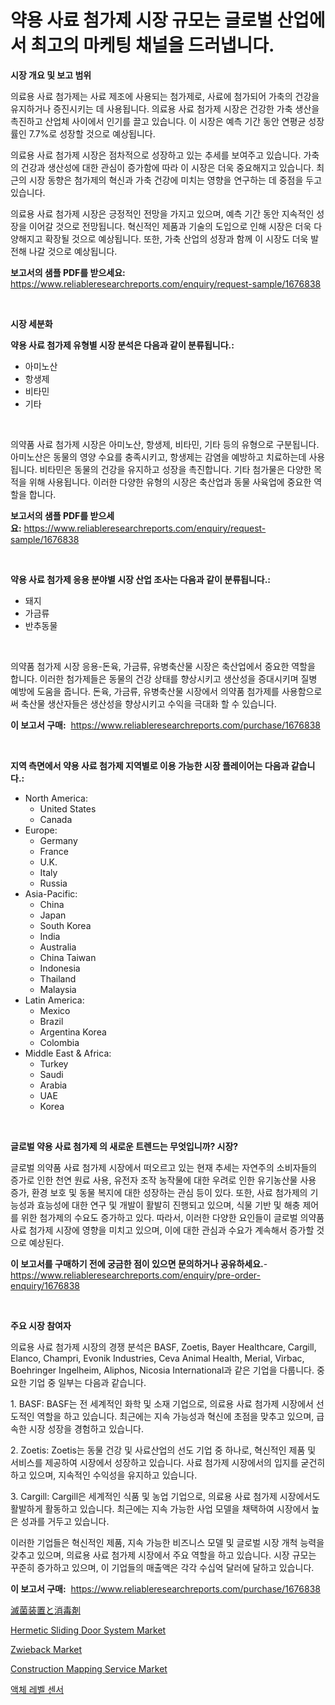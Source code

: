 <p><h1>약용 사료 첨가제 시장 규모는 글로벌 산업에서 최고의 마케팅 채널을 드러냅니다.</h1></p><p><strong>시장 개요 및 보고 범위</strong></p>
<p><p>의료용 사료 첨가제는 사료 제조에 사용되는 첨가제로, 사료에 첨가되어 가축의 건강을 유지하거나 증진시키는 데 사용됩니다. 의료용 사료 첨가제 시장은 건강한 가축 생산을 촉진하고 산업체 사이에서 인기를 끌고 있습니다. 이 시장은 예측 기간 동안 연평균 성장률인 7.7%로 성장할 것으로 예상됩니다.</p><p>의료용 사료 첨가제 시장은 점차적으로 성장하고 있는 추세를 보여주고 있습니다. 가축의 건강과 생산성에 대한 관심이 증가함에 따라 이 시장은 더욱 중요해지고 있습니다. 최근의 시장 동향은 첨가제의 혁신과 가축 건강에 미치는 영향을 연구하는 데 중점을 두고 있습니다.</p><p>의료용 사료 첨가제 시장은 긍정적인 전망을 가지고 있으며, 예측 기간 동안 지속적인 성장을 이어갈 것으로 전망됩니다. 혁신적인 제품과 기술의 도입으로 인해 시장은 더욱 다양해지고 확장될 것으로 예상됩니다. 또한, 가축 산업의 성장과 함께 이 시장도 더욱 발전해 나갈 것으로 예상됩니다.</p></p>
<p><strong>보고서의 샘플 PDF를 받으세요:</strong> <a href="https://www.reliableresearchreports.com/enquiry/request-sample/1676838">https://www.reliableresearchreports.com/enquiry/request-sample/1676838</a></p>
<p>&nbsp;</p>
<p><strong>시장 세분화</strong></p>
<p><strong>약용 사료 첨가제 유형별 시장 분석은 다음과 같이 분류됩니다.:</strong></p>
<p><ul><li>아미노산</li><li>항생제</li><li>비타민</li><li>기타</li></ul></p>
<p>&nbsp;</p>
<p><p>의약품 사료 첨가제 시장은 아미노산, 항생제, 비타민, 기타 등의 유형으로 구분됩니다. 아미노산은 동물의 영양 수요를 충족시키고, 항생제는 감염을 예방하고 치료하는데 사용됩니다. 비타민은 동물의 건강을 유지하고 성장을 촉진합니다. 기타 첨가물은 다양한 목적을 위해 사용됩니다. 이러한 다양한 유형의 시장은 축산업과 동물 사육업에 중요한 역할을 합니다.</p></p>
<p><strong>보고서의 샘플 PDF를 받으세요:</strong>&nbsp;<a href="https://www.reliableresearchreports.com/enquiry/request-sample/1676838">https://www.reliableresearchreports.com/enquiry/request-sample/1676838</a></p>
<p>&nbsp;</p>
<p><strong> 약용 사료 첨가제 응용 분야별 시장 산업 조사는 다음과 같이 분류됩니다.:</strong></p>
<p><ul><li>돼지</li><li>가금류</li><li>반추동물</li></ul></p>
<p>&nbsp;</p>
<p><p>의약품 첨가제 시장 응용-돈육, 가금류, 유병축산물 시장은 축산업에서 중요한 역할을 합니다. 이러한 첨가제들은 동물의 건강 상태를 향상시키고 생산성을 증대시키며 질병 예방에 도움을 줍니다. 돈육, 가금류, 유병축산물 시장에서 의약품 첨가제를 사용함으로써 축산물 생산자들은 생산성을 향상시키고 수익을 극대화 할 수 있습니다.</p></p>
<p><strong>이 보고서 구매:</strong>&nbsp; <a href="https://www.reliableresearchreports.com/purchase/1676838">https://www.reliableresearchreports.com/purchase/1676838</a></p>
<p>&nbsp;</p>
<p><strong>지역 측면에서 약용 사료 첨가제 지역별로 이용 가능한 시장 플레이어는 다음과 같습니다.:</strong></p>
<p><ul>
    <li>
        North America:
        <ul>
            <li>United States</li>
            <li>Canada</li>
        </ul>
    </li>
    <li>
        Europe:
        <ul>
            <li>Germany</li>
            <li>France</li>
            <li>U.K.</li>
            <li>Italy</li>
            <li>Russia</li>
        </ul>
    </li>
    <li>
        Asia-Pacific:
        <ul>
            <li>China</li>
            <li>Japan</li>
            <li>South Korea</li>
            <li>India</li>
            <li>Australia</li>
            <li>China Taiwan</li>
            <li>Indonesia</li>
            <li>Thailand</li>
            <li>Malaysia</li>
        </ul>
    </li>
    <li>
        Latin America:
        <ul>
            <li>Mexico</li>
            <li>Brazil</li>
            <li>Argentina Korea</li>
            <li>Colombia</li>
        </ul>
    </li>
    <li>
        Middle East & Africa:
        <ul>
            <li>Turkey</li>
            <li>Saudi</li>
            <li>Arabia</li>
            <li>UAE</li>
            <li>Korea</li>
        </ul>
    </li>
    </ul></p>
<p>&nbsp;</p>
<p><strong>글로벌 약용 사료 첨가제 의 새로운 트렌드는 무엇입니까? 시장?</strong></p>
<p><p>글로벌 의약품 사료 첨가제 시장에서 떠오르고 있는 현재 추세는 자연주의 소비자들의 증가로 인한 천연 원료 사용, 유전자 조작 농작물에 대한 우려로 인한 유기농산물 사용 증가, 환경 보호 및 동물 복지에 대한 성장하는 관심 등이 있다. 또한, 사료 첨가제의 기능성과 효능성에 대한 연구 및 개발이 활발히 진행되고 있으며, 식물 기반 및 해충 제어를 위한 첨가제의 수요도 증가하고 있다. 따라서, 이러한 다양한 요인들이 글로벌 의약품 사료 첨가제 시장에 영향을 미치고 있으며, 이에 대한 관심과 수요가 계속해서 증가할 것으로 예상된다.</p></p>
<p><strong>이 보고서를 구매하기 전에 궁금한 점이 있으면 문의하거나 공유하세요.</strong>- <a href="https://www.reliableresearchreports.com/enquiry/pre-order-enquiry/1676838">https://www.reliableresearchreports.com/enquiry/pre-order-enquiry/1676838</a></p>
<p>&nbsp;</p>
<p><strong>주요 시장 참여자</strong></p>
<p><p>의료용 사료 첨가제 시장의 경쟁 분석은 BASF, Zoetis, Bayer Healthcare, Cargill, Elanco, Champri, Evonik Industries, Ceva Animal Health, Merial, Virbac, Boehringer Ingelheim, Aliphos, Nicosia International과 같은 기업을 다룹니다. 중요한 기업 중 일부는 다음과 같습니다.</p><p>1. BASF: BASF는 전 세계적인 화학 및 소재 기업으로, 의료용 사료 첨가제 시장에서 선도적인 역할을 하고 있습니다. 최근에는 지속 가능성과 혁신에 초점을 맞추고 있으며, 급속한 시장 성장을 경험하고 있습니다.</p><p>2. Zoetis: Zoetis는 동물 건강 및 사료산업의 선도 기업 중 하나로, 혁신적인 제품 및 서비스를 제공하여 시장에서 성장하고 있습니다. 사료 첨가제 시장에서의 입지를 굳건히 하고 있으며, 지속적인 수익성을 유지하고 있습니다.</p><p>3. Cargill: Cargill은 세계적인 식품 및 농업 기업으로, 의료용 사료 첨가제 시장에서도 활발하게 활동하고 있습니다. 최근에는 지속 가능한 사업 모델을 채택하여 시장에서 높은 성과를 거두고 있습니다.</p><p>이러한 기업들은 혁신적인 제품, 지속 가능한 비즈니스 모델 및 글로벌 시장 개척 능력을 갖추고 있으며, 의료용 사료 첨가제 시장에서 주요 역할을 하고 있습니다. 시장 규모는 꾸준히 증가하고 있으며, 이 기업들의 매출액은 각각 수십억 달러에 달하고 있습니다.</p></p>
<p><strong>이 보고서 구매:</strong>&nbsp;&nbsp;<a href="https://www.reliableresearchreports.com/purchase/1676838">https://www.reliableresearchreports.com/purchase/1676838</a></p>
<p><p><a href="https://github.com/ksxzwxabcuynh011/Market-Research-Report-List-1/blob/main/5808781191273.md">滅菌装置と消毒剤</a></p><p><a href="https://invited-way-688.notion.site/Hermetic-Sliding-Door-System-Market-Size-and-Examines-its-Market-Scope-with-a-Primary-Focus-on-Gro-682a5ac93cab42448a98f0e81305aa16">Hermetic Sliding Door System Market</a></p><p><a href="https://view.publitas.com/reportprime-1/zwieback-market-research-report-reveals-the-latest-trends-and-opportunities-of-this-market-for-period-from-2024-2031/">Zwieback Market</a></p><p><a href="https://issuu.com/reportprime-2/docs/construction-mapping-service-market-size-2030.pptx">Construction Mapping Service Market</a></p><p><a href="https://github.com/xvz497517413/Market-Research-Report-List-1/blob/main/2185589191118.md">액체 레벨 센서</a></p></p>
